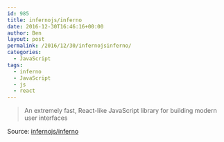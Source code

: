 ```yaml
---
id: 985
title: infernojs/inferno
date: 2016-12-30T16:46:16+00:00
author: Ben
layout: post
permalink: /2016/12/30/infernojsinferno/
categories:
  - JavaScript
tags:
  - inferno
  - JavaScript
  - js
  - react
---
```

> An extremely fast, React-like JavaScript library for building modern user interfaces 

Source: [infernojs/inferno](https://github.com/infernojs/inferno)